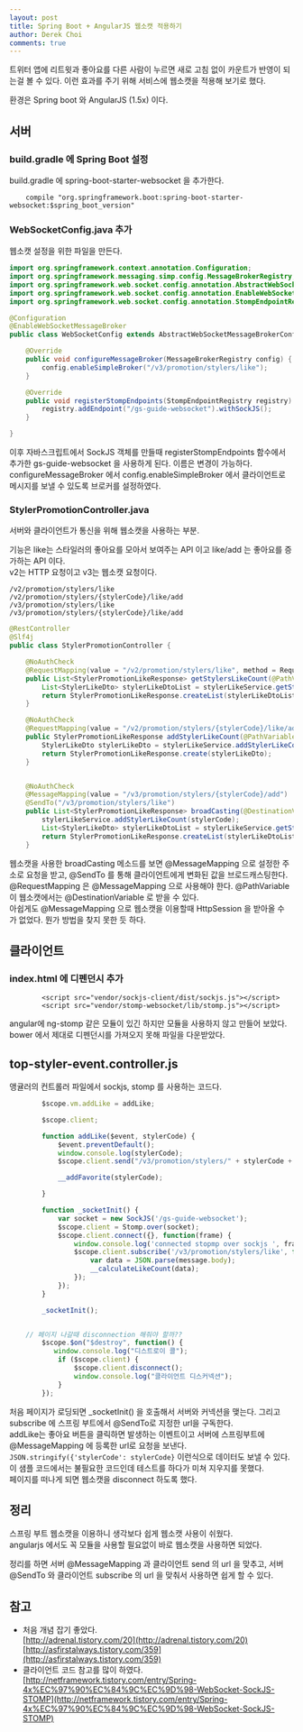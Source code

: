 ```yaml
---
layout: post
title: Spring Boot + AngularJS 웹소캣 적용하기
author: Derek Choi
comments: true
---
```

트위터 앱에 리트윗과 좋아요를 다른 사람이 누르면 새로 고침 없이 카운트가 반영이 되는걸 볼 수 있다.
이런 효과를 주기 위해 서비스에 웹소캣을 적용해 보기로 했다.

환경은 Spring boot 와 AngularJS (1.5x) 이다.

## 서버
 
### build.gradle 에 Spring Boot 설정
build.gradle 에 spring-boot-starter-websocket 을 추가한다.

```
    compile "org.springframework.boot:spring-boot-starter-websocket:$spring_boot_version"

```

### WebSocketConfig.java 추가
웹소캣 설정을 위한 파일을 만든다. 
```java
import org.springframework.context.annotation.Configuration;
import org.springframework.messaging.simp.config.MessageBrokerRegistry;
import org.springframework.web.socket.config.annotation.AbstractWebSocketMessageBrokerConfigurer;
import org.springframework.web.socket.config.annotation.EnableWebSocketMessageBroker;
import org.springframework.web.socket.config.annotation.StompEndpointRegistry;

@Configuration
@EnableWebSocketMessageBroker
public class WebSocketConfig extends AbstractWebSocketMessageBrokerConfigurer {

    @Override
    public void configureMessageBroker(MessageBrokerRegistry config) {
        config.enableSimpleBroker("/v3/promotion/stylers/like");
    }

    @Override
    public void registerStompEndpoints(StompEndpointRegistry registry) {
        registry.addEndpoint("/gs-guide-websocket").withSockJS();
    }

}
```
이후 자바스크립트에서 SockJS 객체를 만들때 registerStompEndpoints 함수에서 추가한 gs-guide-websocket 을 사용하게 된다. 이름은 변경이 가능하다.  
configureMessageBroker 에서 config.enableSimpleBroker 에서 클라이언트로 메시지를 보낼 수 있도록 브로커를 설정하였다.

### StylerPromotionController.java
서버와 클라이언트가 통신을 위해 웹소캣을 사용하는 부분.
 
기능은 like는 스타일러의 좋아요를 모아서 보여주는 API 이고 like/add 는 좋아요를 증가하는 API 이다.  
v2는 HTTP 요청이고 v3는 웹소캣 요청이다.
```
/v2/promotion/stylers/like 
/v2/promotion/stylers/{stylerCode}/like/add
/v3/promotion/stylers/like
/v3/promotion/stylers/{stylerCode}/like/add
```

```java
@RestController
@Slf4j
public class StylerPromotionController {

    @NoAuthCheck
    @RequestMapping(value = "/v2/promotion/stylers/like", method = RequestMethod.GET)
    public List<StylerPromotionLikeResponse> getStylersLikeCount(@PathVariable String stylerCode) {
        List<StylerLikeDto> stylerLikeDtoList = stylerLikeService.getStylersLikeCountAll();
        return StylerPromotionLikeResponse.createList(stylerLikeDtoList);
    }

    @NoAuthCheck
    @RequestMapping(value = "/v2/promotion/stylers/{stylerCode}/like/add", method = RequestMethod.GET)
    public StylerPromotionLikeResponse addStylerLikeCount(@PathVariable String stylerCode, HttpSession httpSession) {
        StylerLikeDto stylerLikeDto = stylerLikeService.addStylerLikeCount(stylerCode);
        return StylerPromotionLikeResponse.create(stylerLikeDto);
    }


    @NoAuthCheck
    @MessageMapping(value = "/v3/promotion/stylers/{stylerCode}/add")
    @SendTo("/v3/promotion/stylers/like")
    public List<StylerPromotionLikeResponse> broadCasting(@DestinationVariable String stylerCode) {
        stylerLikeService.addStylerLikeCount(stylerCode);
        List<StylerLikeDto> stylerLikeDtoList = stylerLikeService.getStylersLikeCountAll();
        return StylerPromotionLikeResponse.createList(stylerLikeDtoList);
    }

```

웹소캣을 사용한 broadCasting 메소드를 보면 @MessageMapping 으로 설정한 주소로 요청을 받고, @SendTo 를 통해 클라이언트에게 변화된 값을 브로드캐스팅한다.  
@RequestMapping 은 @MessageMapping 으로 사용해야 한다. @PathVariable 이 웹소캣에서는 @DestinationVariable 로 받을 수 있다.  
아쉽게도 @MessageMapping 으로 웹소캣을 이용할때 HttpSession 을 받아올 수 가 없었다. 뭔가 방법을 찾지 못한 듯 하다.

## 클라이언트
 
### index.html 에 디펜던시 추가
```
        <script src="vendor/sockjs-client/dist/sockjs.js"></script>
        <script src="vendor/stomp-websocket/lib/stomp.js"></script>
```
angular에 ng-stomp 같은 모듈이 있긴 하지만 모듈을 사용하지 않고 만들어 보았다. bower 에서 제대로 디펜던시를 가져오지 못해 파일을 다운받았다. 

## top-styler-event.controller.js
앵귤러의 컨트롤러 파일에서 sockjs, stomp 를 사용하는 코드다.  
``` js
        $scope.vm.addLike = addLike;

        $scope.client;

        function addLike($event, stylerCode) {
            $event.preventDefault();
            window.console.log(stylerCode);
            $scope.client.send("/v3/promotion/stylers/" + stylerCode + "/like/add", {}, JSON.stringify({'stylerCode': stylerCode}));

            __addFavorite(stylerCode);

        }

        function _socketInit() {
            var socket = new SockJS('/gs-guide-websocket');
            $scope.client = Stomp.over(socket);
            $scope.client.connect({}, function(frame) {
                window.console.log('connected stopmp over sockjs ', frame);
                $scope.client.subscribe('/v3/promotion/stylers/like', function(message) {
                    var data = JSON.parse(message.body);
                    __calculateLikeCount(data);
                });
            });
        }

        _socketInit();


 	// 페이지 나갈때 disconnection 해줘야 할까??
        $scope.$on("$destroy", function() {
           window.console.log("디스트로이 콜");
            if ($scope.client) {
                $scope.client.disconnect();
                window.console.log("클라이언트 디스커넥션");
            }
        });
```
처음 페이지가 로딩되면 _socketInit() 을 호출해서 서버와 커넥션을 맺는다. 그리고 subscribe 에 스프링 부트에서 @SendTo로 지정한 url을 구독한다.  
addLike는 좋아요 버튼을 클릭하면 발생하는 이벤트이고 서버에 스프링부트에 @MessageMapping 에 등록한 url로 요청을 보낸다.  
`JSON.stringify({'stylerCode': stylerCode}` 이런식으로 데이터도 보낼 수 있다. 이 샘플 코드에서는 불필요한 코드인데 테스트를 하다가 미쳐 지우지를 못했다.  
페이지를 떠나게 되면 웹소캣을 disconnect 하도록 했다.   

## 정리
스프링 부트 웹소캣을 이용하니 생각보다 쉽게 웹소캣 사용이 쉬웠다.  
angularjs 에서도 꼭 모듈을 사용할 필요없이 바로 웹소캣을 사용하면 되었다.

정리를 하면 서버 @MessageMapping 과 클라이언트 send 의 url 을 맞추고, 서버 @SendTo 와 클라이언트 subscribe 의 url 을 맞춰서 사용하면 쉽게 할 수 있다.

## 참고
- 처음 개념 잡기 좋았다.  
[http://adrenal.tistory.com/20](http://adrenal.tistory.com/20)  
[http://asfirstalways.tistory.com/359](http://asfirstalways.tistory.com/359)
- 클라이언트 코드 참고를 많이 하였다.  
[http://netframework.tistory.com/entry/Spring-4x%EC%97%90%EC%84%9C%EC%9D%98-WebSocket-SockJS-STOMP](http://netframework.tistory.com/entry/Spring-4x%EC%97%90%EC%84%9C%EC%9D%98-WebSocket-SockJS-STOMP)